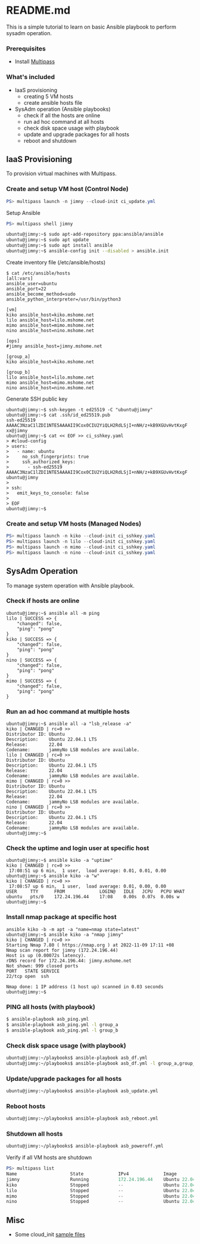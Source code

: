 # README.md
This is a simple tutorial to learn on basic Ansible playbook to perform sysadm operation.  

  
### Prerequisites
- Install [Multipass](https://multipass.run/install)  
  
  
### What's included
- IaaS provisioning
  - creating 5 VM hosts
  - create ansible hosts file
- SysAdm operation (Ansible playbooks)
  - check if all the hosts are online
  - run ad hoc command at all hosts
  - check disk space usage with playbook
  - update and upgrade packages for all hosts
  - reboot and shutdown
   

## IaaS Provisioning
To provision virtual machines with Multipass.

### Create and setup VM host (Control Node)
```powershell
PS> multipass launch -n jimny --cloud-init ci_update.yml
```

Setup Ansible
```powershell
PS> multipass shell jimny
```
```bash
ubuntu@jimny:~$ sudo apt-add-repository ppa:ansible/ansible
ubuntu@jimny:~$ sudo apt update
ubuntu@jimny:~$ sudo apt install ansible
ubuntu@jimny:~$ ansible-config init --disabled > ansible.init
```

Create inventory file (/etc/ansible/hosts)
```console
$ cat /etc/ansible/hosts
[all:vars]
ansible_user=ubuntu
ansible_port=22
ansible_become_method=sudo
ansible_python_interpreter=/usr/bin/python3

[vm]
kiko ansible_host=kiko.mshome.net
lilo ansible_host=lilo.mshome.net
mimo ansible_host=mimo.mshome.net
nino ansible_host=nino.mshome.net

[ops]
#jimny ansible_host=jimny.mshome.net

[group_a]
kiko ansible_host=kiko.mshome.net

[group_b]
lilo ansible_host=lilo.mshome.net
mimo ansible_host=mimo.mshome.net
nino ansible_host=nino.mshome.net
```

Generate SSH public key
```console
ubuntu@jimny:~$ ssh-keygen -t ed25519 -C "ubuntu@jimny"
ubuntu@jimny:~$ cat .ssh/id_ed25519.pub
ssh-ed25519 AAAAC3NzaC1lZDI1NTE5AAAAII9Cox0CIU2YiQLH2RdLSjI+nNH/z+kB9XGUvHvtKxgF xx@jimny
ubuntu@jimny:~$ cat << EOF >> ci_sshkey.yaml
> #cloud-config
> users:
>   - name: ubuntu
>     no_ssh_fingerprints: true
>     ssh_authorized_keys:
>       - ssh-ed25519 AAAAC3NzaC1lZDI1NTE5AAAAII9Cox0CIU2YiQLH2RdLSjI+nNH/z+kB9XGUvHvtKxgF ubuntu@jimny
>
> ssh:
>   emit_keys_to_console: false
>
> EOF
ubuntu@jimny:~$
```

### Create and setup VM hosts (Managed Nodes)
```powershell
PS> multipass launch -n kiko --cloud-init ci_sshkey.yaml
PS> multipass launch -n lilo --cloud-init ci_sshkey.yaml
PS> multipass launch -n mimo --cloud-init ci_sshkey.yaml
PS> multipass launch -n nino --cloud-init ci_sshkey.yaml
```


## SysAdm Operation
To manage system operation with Ansible playbook. 

### Check if hosts are online
```console
ubuntu@jimny:~$ ansible all -m ping
lilo | SUCCESS => {
    "changed": false,
    "ping": "pong"
}
kiko | SUCCESS => {
    "changed": false,
    "ping": "pong"
}
nino | SUCCESS => {
    "changed": false,
    "ping": "pong"
}
mimo | SUCCESS => {
    "changed": false,
    "ping": "pong"
}
```

### Run an ad hoc command at multiple hosts
```console
ubuntu@jimny:~$ ansible all -a "lsb_release -a"
kiko | CHANGED | rc=0 >>
Distributor ID: Ubuntu
Description:    Ubuntu 22.04.1 LTS
Release:        22.04
Codename:       jammyNo LSB modules are available.
lilo | CHANGED | rc=0 >>
Distributor ID: Ubuntu
Description:    Ubuntu 22.04.1 LTS
Release:        22.04
Codename:       jammyNo LSB modules are available.
mimo | CHANGED | rc=0 >>
Distributor ID: Ubuntu
Description:    Ubuntu 22.04.1 LTS
Release:        22.04
Codename:       jammyNo LSB modules are available.
nino | CHANGED | rc=0 >>
Distributor ID: Ubuntu
Description:    Ubuntu 22.04.1 LTS
Release:        22.04
Codename:       jammyNo LSB modules are available.
ubuntu@jimny:~$
```
### Check the uptime and login user at specific host
```console
ubuntu@jimny:~$ ansible kiko -a "uptime"
kiko | CHANGED | rc=0 >>
 17:08:51 up 6 min,  1 user,  load average: 0.01, 0.01, 0.00
ubuntu@jimny:~$ ansible kiko -a "w"
kiko | CHANGED | rc=0 >>
 17:08:57 up 6 min,  1 user,  load average: 0.01, 0.00, 0.00
USER     TTY      FROM             LOGIN@   IDLE   JCPU   PCPU WHAT
ubuntu   pts/0    172.24.196.44    17:08    0.00s  0.07s  0.00s w
ubuntu@jimny:~$
```

### Install nmap package at specific host
```console
ansible kiko -b -m apt -a "name=nmap state=latest"
ubuntu@jimny:~$ ansible kiko -a "nmap jimny"
kiko | CHANGED | rc=0 >>
Starting Nmap 7.80 ( https://nmap.org ) at 2022-11-09 17:11 +08
Nmap scan report for jimny (172.24.196.44)
Host is up (0.00072s latency).
rDNS record for 172.24.196.44: jimny.mshome.net
Not shown: 999 closed ports
PORT   STATE SERVICE
22/tcp open  ssh

Nmap done: 1 IP address (1 host up) scanned in 0.03 seconds
ubuntu@jimny:~$
```  

### PING all hosts (with playbook)
```bash
$ ansible-playbook asb_ping.yml
$ ansible-playbook asb_ping.yml -l group_a
$ ansible-playbook asb_ping.yml -l group_b
```

### Check disk space usage (with playbook)
```bash
ubuntu@jimny:~/playbooks$ ansible-playbook asb_df.yml
ubuntu@jimny:~/playbooks$ ansible-playbook asb_df.yml -l group_a,group_b
```

### Update/upgrade packages for all hosts
```bash
ubuntu@jimny:~/playbooks$ ansible-playbook asb_update.yml
```

### Reboot hosts
```bash
ubuntu@jimny:~/playbooks$ ansible-playbook asb_reboot.yml
```
  
### Shutdown all hosts
```bash
ubuntu@jimny:~/playbooks$ ansible-playbook asb_poweroff.yml
```

Verify if all VM hosts are shutdown
```powershell
PS> multipass list
Name                    State             IPv4             Image
jimny                   Running           172.24.196.44    Ubuntu 22.04 LTS
kiko                    Stopped           --               Ubuntu 22.04 LTS
lilo                    Stopped           --               Ubuntu 22.04 LTS
mimo                    Stopped           --               Ubuntu 22.04 LTS
nino                    Stopped           --               Ubuntu 22.04 LTS
```  

  
## Misc
- Some cloud_init [sample files](cloud_init/)  


